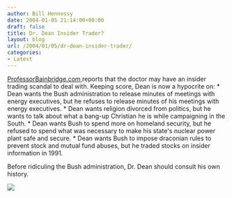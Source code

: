 ```yaml
---
author: Bill Hennessy
date: 2004-01-05 21:14:00+00:00
draft: false
title: Dr. Dean Insider Trader?
layout: blog
url: /2004/01/05/dr-dean-insider-trader/
categories:
- Latest
---
```


[ProfessorBainbridge.com ](https://www.professorbainbridge.com)reports that the doctor may have an insider trading scandal to deal with. Keeping score, Dean is now a hypocrite on:   * Dean wants the Bush administration to release minutes of meetings with energy executives, but he refuses to release minutes of his meetings with energy executives.   * Dean wants religion divorced from politics, but he wants to talk about what a bang-up Christian he is while campaigning in the South.   * Dean wants Bush to spend more on homeland security, but he refused to spend what was necessary to make his state's nuclear power plant safe and secure.   * Dean wants Bush to impose draconian rules to prevent stock and mutual fund abuses, but he traded stocks on insider information in 1991.

Before ridiculing the Bush administration, Dr. Dean should consult his own history.

![](https://blog.billhennessy.com/aggbug.aspx?PostID=798)


